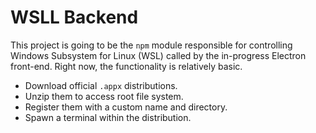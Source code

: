 # WSLL Backend

This project is going to be the `npm` module responsible for controlling Windows Subsystem for Linux (WSL) called by the in-progress Electron front-end. Right now, the functionality is relatively basic.

- Download official `.appx` distributions.
- Unzip them to access root file system.
- Register them with a custom name and directory.
- Spawn a terminal within the distribution.

